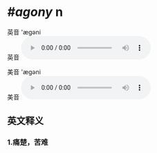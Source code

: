 # ***\#agony*** n
英音 'æɡəni  
英音
<audio src="./media/agony1_AAC.aac" controls="controls"></audio>

美音 'æɡəni  
美音
<audio src="./media/agony2_AAC.aac" controls="controls"></audio>



  

英文释义
---
### 1.**痛楚，苦难**  


